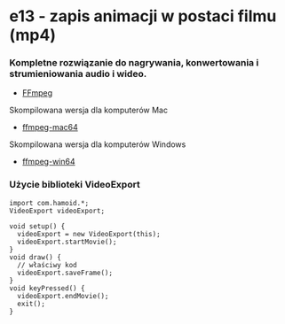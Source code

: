 # e13 - zapis animacji w postaci filmu (mp4)

### Kompletne rozwiązanie do nagrywania, konwertowania i strumieniowania audio i wideo.
- [FFmpeg](http://ffmpeg.org)

Skompilowana wersja dla komputerów Mac
- [ffmpeg-mac64](ffmpeg-mac64)

Skompilowana wersja dla komputerów Windows
- [ffmpeg-win64](ffmpeg-win64)


### Użycie biblioteki VideoExport

```Processing
import com.hamoid.*;
VideoExport videoExport;

void setup() {
  videoExport = new VideoExport(this);
  videoExport.startMovie();
}
void draw() {
  // właściwy kod
  videoExport.saveFrame();
}
void keyPressed() {
  videoExport.endMovie();
  exit();
}
```